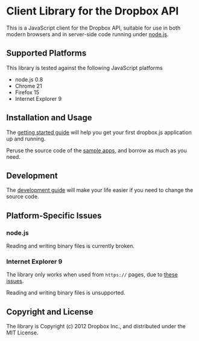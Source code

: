# Client Library for the Dropbox API

This is a JavaScript client for the Dropbox API, suitable for use in both
modern browsers and in server-side code running under
[node.js](http://nodejs.org/).


## Supported Platforms

This library is tested against the following JavaScript platforms

* node.js 0.8
* Chrome 21
* Firefox 15
* Internet Explorer 9

## Installation and Usage

The
[getting started guide](https://github.com/dropbox/dropbox-js/blob/master/doc/getting_started.md)
will help you get your first dropbox.js application up and running.

Peruse the source code of the
[sample apps](https://github.com/dropbox/dropbox-js/tree/master/samples),
and borrow as much as you need.

## Development

The
[development guide](https://github.com/dropbox/dropbox-js/blob/master/doc/development.md)
will make your life easier if you need to change the source code.


## Platform-Specific Issues

### node.js

Reading and writing binary files is currently broken.

### Internet Explorer 9

The library only works when used from `https://` pages, due to
[these issues](http://blogs.msdn.com/b/ieinternals/archive/2010/05/13/xdomainrequest-restrictions-limitations-and-workarounds.aspx).

Reading and writing binary files is unsupported.


## Copyright and License

The library is Copyright (c) 2012 Dropbox Inc., and distributed under the MIT
License.

